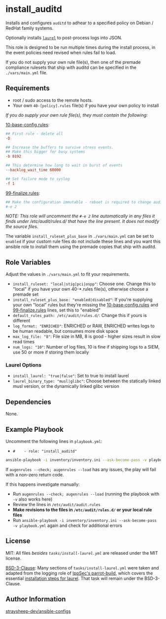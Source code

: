 install_auditd
=========

Installs and configures `auditd` to adhear to a specified policy on Debian / RedHat family systems.

Optionally installs [`laurel`](https://github.com/threathunters-io/laurel) to post-process logs into JSON.

This role is designed to be run multiple times during the install process, in the event policies need revised when rules fail to load.

If you do not supply your own rule file(s), then one of the premade compliance rulesets that ship with auditd can be specified in the `./vars/main.yml` file.

Requirements
------------

- root / sudo access to the remote hosts.
- Your own `40-[policy].rules` file(s) if you have your own policy to install

*If you do supply your own rule file(s), they must contain the following:*

[10-base-config.rules](https://github.com/linux-audit/audit-userspace/blob/master/rules/10-base-config.rules):
```conf
## First rule - delete all
-D

## Increase the buffers to survive stress events.
## Make this bigger for busy systems
-b 8192

## This determine how long to wait in burst of events
--backlog_wait_time 60000

## Set failure mode to syslog
-f 1
```

[99-finalize.rules](https://github.com/linux-audit/audit-userspace/blob/master/rules/99-finalize.rules):
```conf
## Make the configuration immutable - reboot is required to change audit rules
#-e 2
```

*NOTE: This role will uncomment the `#-e 2` line automatically in any files it finds under /etc/audit/rules.d/ that have the line present. It does not modify the source files.*

The variable `install_ruleset_plus_base` in `./vars/main.yml` can be set to `enabled` if your custom rule files do not include these lines and you want this ansible role to install them using the premade copies that ship with auditd.

Role Variables
--------------

Adjust the values in `./vars/main.yml` to fit your requirements.

- `install_ruleset: "local|stig|pci|ospp"`: Choose one. Change this to "local" if you have your own 40-*.rules file(s), otherwise choose a premade set
- `install_ruleset_plus_base: "enabled|disabled"`: If you're supplying your own "local" rules but they're missing the [10-base-config.rules](https://github.com/linux-audit/audit-userspace/blob/master/rules/10-base-config.rules) and [99-finalize.rules](https://github.com/linux-audit/audit-userspace/blob/master/rules/99-finalize.rules) lines, set this to "enabled"
- `default_rules_path: /etc/audit/rules.d/`: Change this if yours is different
- `log_format: "ENRICHED"`: ENRICHED or RAW, ENRICHED writes logs to be human readable, but consumes more disk space
- `max_log_file: "8"`: File size in MB, 8 is good - higher sizes result in slow read times
- `num_logs: "10"`: Number of log files, 10 is fine if shipping logs to a SIEM, use 50 or more if storing them locally


### Laurel Options

- `install_laurel: "true|false"`: Set to true to install laurel
- `laurel_binary_type: "musl|glibc"`: Choose between the statically linked musl version, or the dynamically linked glibc version

Dependencies
------------

None.

Example Playbook
----------------

Uncomment the following lines in `playbook.yml`:

- `#    - role: "install_auditd"`

```bash
ansible-playbook -i inventory/inventory.ini --ask-become-pass -v playbook.yml
```

If `augenrules --check; augenrules --load` has any issues, the play will fail with a non-zero return code.

If this happens investigate manually:

- Run `augenrules --check; augenrules --load` (running the playbook with `-v` also works here)
- Review the lines in `/etc/audit/audit.rules`
- **Make revisions to the files in `/etc/audit/rules.d/` or your local rule files**
- Run `ansible-playbook -i inventory/inventory.ini --ask-become-pass -v playbook.yml` again and check for additional errors

License
-------

MIT: All files *besides `tasks/install-laurel.yml`* are released under the MIT license.

[BSD-3-Clause](https://github.com/IppSec/parrot-build/tree/master/roles/configure-logging#license): Many sections of `tasks/install-laurel.yml` were taken and adapted from the logging role of [IppSec's parrot-build](https://github.com/IppSec/parrot-build/blob/master/roles/configure-logging/tasks/auditd.yml), which covers the essential [installation steps for laurel](https://github.com/threathunters-io/laurel/blob/master/INSTALL.md). That task will remain under the BSD-3-Clause.

Author Information
------------------

[straysheep-dev/ansible-configs](https://github.com/straysheep-dev/ansible-configs/)
